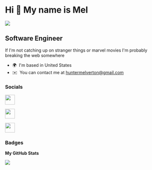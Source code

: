 Hi 👋 My name is Mel
=================================

![](https://media3.giphy.com/media/dmr5xqF2Sh48E/giphy.gif?cid=ecf05e47lb7fpzb1z0mfhau9frevnt47sghxw0cvq3jtme05&rid=giphy.gif)

Software Engineer
-----------------

If I'm not catching up on stranger things or marvel movies I'm probably breaking the web somewhere

* 🌍  I'm based in United States
* ✉️  You can contact me at [huntermelverton@gmail.com](mailto:huntermelverton@gmail.com)
</p>


### Socials

<p align="left"> 
<a href="https://www.github.com/ayomel" target="_blank" rel="noreferrer"><img src="https://raw.githubusercontent.com/danielcranney/readme-generator/main/public/icons/socials/github-dark.svg" width="32" height="32"  style="margin-right: 10px" /></a> 
  
<a href="https://www.linkedin.com/in/melvertonhunter" target="_blank" rel="noreferrer"><img src="https://raw.githubusercontent.com/danielcranney/readme-generator/main/public/icons/socials/linkedin.svg" width="32" height="32" /></a> 

<a href="https://www.twitter.com/ayomel3" target="_blank" rel="noreferrer"><img src="https://raw.githubusercontent.com/danielcranney/readme-generator/main/public/icons/socials/twitter.svg" width="32" height="32" /></a></p>

### Badges

<b>My GitHub Stats</b>

<a href="http://www.github.com/ayomel"><img src="https://github-readme-streak-stats.herokuapp.com/?user=ayomel&stroke=ffffff&background=1c1917&ring=0891b2&fire=0891b2&currStreakNum=ffffff&currStreakLabel=0891b2&sideNums=ffffff&sideLabels=ffffff&dates=ffffff&hide_border=true" /></a>
